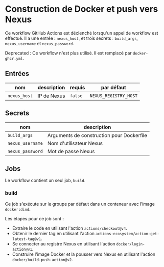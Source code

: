 # Construction de Docker et push vers Nexus

Ce workflow GitHub Actions est déclenché lorsqu'un appel de workflow est effectué. Il a une entrée : `nexus_host`, et trois secrets : `build_args`, `nexus_username` et `nexus_password`.

Deprecated : Ce workflow n'est plus utilisé. Il est remplacé par `docker-ghcr.yml`.

## Entrées

| nom           | description                          | requis | par défaut |
| ------------- | ------------------------------------ | ------ | ---------- |
| `nexus_host`  | IP de Nexus                          | `false` | `NEXUS_REGISTRY_HOST` |

## Secrets

| nom             | description                          |
| --------------- | ------------------------------------ |
| `build_args`    | Arguments de construction pour Dockerfile |
| `nexus_username`| Nom d'utilisateur Nexus |
| `nexus_password`| Mot de passe Nexus |

## Jobs

Le workflow contient un seul job, `build`.

### build

Ce job s'exécute sur le groupe par défaut dans un conteneur avec l'image `docker:dind`.

Les étapes pour ce job sont :

- Extraire le code en utilisant l'action `actions/checkout@v4`.
- Obtenir le dernier tag en utilisant l'action `actions-ecosystem/action-get-latest-tag@v1`.
- Se connecter au registre Nexus en utilisant l'action `docker/login-action@v1`.
- Construire l'image Docker et la pousser vers Nexus en utilisant l'action `docker/build-push-action@v2`.

